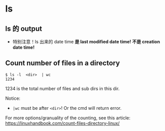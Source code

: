 # ls

## ls 的 output
* 特别注意！ls 出来的 date time **是 last modified date time! 不是 creation date time!** 

## Count number of files in a directory
```
$ ls -l  <dir>  | wc
1234
```
1234 is the total number of files and sub dirs in this dir.

Notice:
* `|wc` must be after `<dir>`! Or the cmd will return error.

For more options/granuality of the counting, see this article: https://linuxhandbook.com/count-files-directory-linux/
